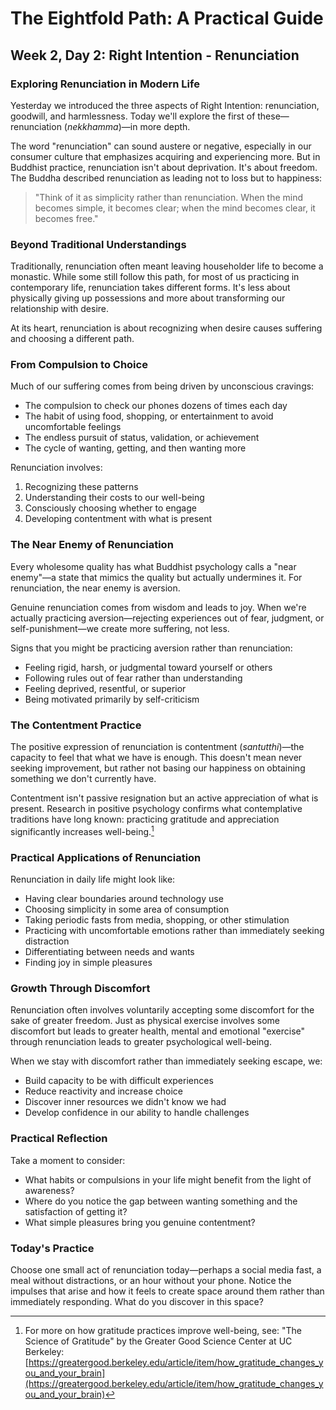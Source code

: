 # The Eightfold Path: A Practical Guide
## Week 2, Day 2: Right Intention - Renunciation

### Exploring Renunciation in Modern Life

Yesterday we introduced the three aspects of Right Intention: renunciation, goodwill, and harmlessness. Today we'll explore the first of these—renunciation (*nekkhamma*)—in more depth.

The word "renunciation" can sound austere or negative, especially in our consumer culture that emphasizes acquiring and experiencing more. But in Buddhist practice, renunciation isn't about deprivation. It's about freedom. The Buddha described renunciation as leading not to loss but to happiness:

>"Think of it as simplicity rather than renunciation. When the mind becomes simple, it becomes clear; when the mind becomes clear, it becomes free."

### Beyond Traditional Understandings

Traditionally, renunciation often meant leaving householder life to become a monastic. While some still follow this path, for most of us practicing in contemporary life, renunciation takes different forms. It's less about physically giving up possessions and more about transforming our relationship with desire.

At its heart, renunciation is about recognizing when desire causes suffering and choosing a different path.

### From Compulsion to Choice

Much of our suffering comes from being driven by unconscious cravings:
- The compulsion to check our phones dozens of times each day
- The habit of using food, shopping, or entertainment to avoid uncomfortable feelings
- The endless pursuit of status, validation, or achievement
- The cycle of wanting, getting, and then wanting more

Renunciation involves:
1. Recognizing these patterns
2. Understanding their costs to our well-being
3. Consciously choosing whether to engage
4. Developing contentment with what is present

### The Near Enemy of Renunciation

Every wholesome quality has what Buddhist psychology calls a "near enemy"—a state that mimics the quality but actually undermines it. For renunciation, the near enemy is aversion.

Genuine renunciation comes from wisdom and leads to joy. When we're actually practicing aversion—rejecting experiences out of fear, judgment, or self-punishment—we create more suffering, not less.

Signs that you might be practicing aversion rather than renunciation:
- Feeling rigid, harsh, or judgmental toward yourself or others
- Following rules out of fear rather than understanding
- Feeling deprived, resentful, or superior
- Being motivated primarily by self-criticism

### The Contentment Practice

The positive expression of renunciation is contentment (*santutthi*)—the capacity to feel that what we have is enough. This doesn't mean never seeking improvement, but rather not basing our happiness on obtaining something we don't currently have.

Contentment isn't passive resignation but an active appreciation of what is present. Research in positive psychology confirms what contemplative traditions have long known: practicing gratitude and appreciation significantly increases well-being.[^1]

[^1]: For more on how gratitude practices improve well-being, see: "The Science of Gratitude" by the Greater Good Science Center at UC Berkeley: [https://greatergood.berkeley.edu/article/item/how_gratitude_changes_you_and_your_brain](https://greatergood.berkeley.edu/article/item/how_gratitude_changes_you_and_your_brain)

### Practical Applications of Renunciation

Renunciation in daily life might look like:
- Having clear boundaries around technology use
- Choosing simplicity in some area of consumption
- Taking periodic fasts from media, shopping, or other stimulation
- Practicing with uncomfortable emotions rather than immediately seeking distraction
- Differentiating between needs and wants
- Finding joy in simple pleasures

### Growth Through Discomfort

Renunciation often involves voluntarily accepting some discomfort for the sake of greater freedom. Just as physical exercise involves some discomfort but leads to greater health, mental and emotional "exercise" through renunciation leads to greater psychological well-being.

When we stay with discomfort rather than immediately seeking escape, we:
- Build capacity to be with difficult experiences
- Reduce reactivity and increase choice
- Discover inner resources we didn't know we had
- Develop confidence in our ability to handle challenges

### Practical Reflection

Take a moment to consider:
- What habits or compulsions in your life might benefit from the light of awareness?
- Where do you notice the gap between wanting something and the satisfaction of getting it?
- What simple pleasures bring you genuine contentment?

### Today's Practice

Choose one small act of renunciation today—perhaps a social media fast, a meal without distractions, or an hour without your phone. Notice the impulses that arise and how it feels to create space around them rather than immediately responding. What do you discover in this space?